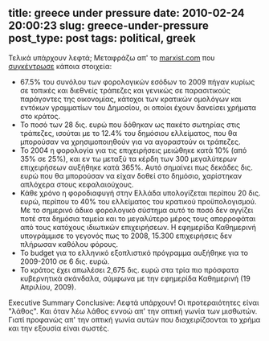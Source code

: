 title: greece under pressure
date: 2010-02-24 20:00:23
slug: greece-under-pressure
post_type: post
tags: political, greek
---

Τελικά υπάρχουν λεφτά; Μεταφράζω απ' το [marxist.com](http://www.marxist.com/) που [συγκέντρωσε](http://www.marxist.com/bankruptcy-threatens-greece-sacrifice-capitalism.htm) κάποια στοιχεία: 

  * 67.5% του συνόλου των φορολογικών εσόδων το 2009 πήγαν κυρίως σε τοπικές και διεθνείς τράπεζες και γενικώς σε παρασιτικούς παράγοντες της οικονομίας, κάτοχοι των κρατικών ομολόγων και εντόκων γραμματίων του Δημοσίου, οι οποίοι έχουν δανείσει χρήματα στο κράτος.
  * Το ποσό των 28 δις. ευρώ που δόθηκαν ως πακέτο σωτηρίας στις τράπεζες, ισούται με το 12.4% του δημόσιου ελλείματος, που θα μπορούσαν να χρησιμοποιηθούν για να αγοραστούν οι τράπεζες.
  * Το 2004 η φορολογία για τις επιχειρήσεις μειώθηκε κατά 10% (από 35% σε 25%), και εν τω μεταξύ τα κέρδη των 300 μεγαλύτερων επιχειρήσεων αυξήθηκε κατά 365%. Αυτό σημαίνει πως δεκάδες δις. ευρώ που θα μπορούσαν να είχαν δοθεί στο δημόσιο, χαρίστηκαν απλόχερα στους κεφαλαιούχους.
  * Κάθε χρόνο η φοροδιαφυγή στην Ελλάδα υπολογίζεται περίπου 20 δις. ευρώ, περίπου το 40% του ελλείματος του κρατικού προϋπολογισμού. Με το σημερινό άδικο φορολογικό σύστημα αυτό το ποσό δεν αγγίζει ποτέ στα δημόσια ταμεία και το μεγαλύτερο μέρος τους απορροφάται από τους κατόχους ιδιωτικών επιχειρήσεων. Η εφημερίδα Καθημερινή υπογράμμισε το γεγονός πως το 2008, 15.300 επιχειρήσεις δεν πλήρωσαν καθόλου φόρους.
  * Το budget για το ελληνικό εξοπλιστικό πρόγραμμα αυξήθηκε για το 2009-2010 σε 6 δις. ευρώ.
  * Το κράτος έχει απωλέσει 2,675 δις. ευρώ στα τρία πιο πρόσφατα κυβερνητικά σκάνδαλα, σύμφωνα με την εφημερίδα Καθημερινή (19 Απριλίου, 2009).

Executive Summary Conclusive: Λεφτά υπάρχουν! Οι προτεραιότητες είναι "λάθος". Και όταν λέω λάθος εννοώ απ' την οπτική γωνία των μισθωτών. Γιατί προφανώς απ' την οπτική γωνία αυτών που διαχειρίζσονται το χρήμα και την εξουσία είναι σωστές.
